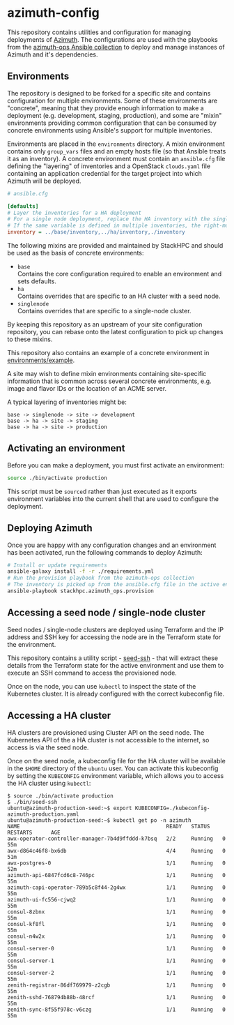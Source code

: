 # azimuth-config

This repository contains utilities and configuration for managing deployments of
[Azimuth](https://github.com/stackhpc/azimuth). The configurations are used with the playbooks
from the [azimuth-ops Ansible collection](https://github.com/stackhpc/ansible-collection-azimuth-ops)
to deploy and manage instances of Azimuth and it's dependencies.

## Environments

The repository is designed to be forked for a specific site and contains configuration for
multiple environments. Some of these environments are "concrete", meaning that they provide
enough information to make a deployment (e.g. development, staging, production), and some are
"mixin" environments providing common configuration that can be consumed by concrete environments
using Ansible's support for multiple inventories.

Environments are placed in the `environments` directory. A mixin environment contains only
`group_vars` files and an empty hosts file (so that Ansible treats it as an inventory). A
concrete environment must contain an `ansible.cfg` file defining the "layering" of inventories
and a OpenStack `clouds.yaml` file containing an application credential for the target project
into which Azimuth will be deployed.

```ini
# ansible.cfg

[defaults]
# Layer the inventories for a HA deployment
# For a single node deployment, replace the HA inventory with the singlenode one
# If the same variable is defined in multiple inventories, the right-most inventory takes precedence
inventory = ../base/inventory,../ha/inventory,./inventory
```

The following mixins are provided and maintained by StackHPC and should be used as the basis
of concrete environments:

  * `base`  
    Contains the core configuration required to enable an environment and sets defaults.
  * `ha`  
    Contains overrides that are specific to an HA cluster with a seed node.
  * `singlenode`  
    Contains overrides that are specific to a single-node cluster.

By keeping this repository as an upstream of your site configuration repository, you can rebase
onto the latest configuration to pick up changes to these mixins.

This repository also contains an example of a concrete environment in
[environments/example](./environments/example/).

A site may wish to define mixin environments containing site-specific information that is common
across several concrete environments, e.g. image and flavor IDs or the location of an ACME server.

A typical layering of inventories might be:

```
base -> singlenode -> site -> development
base -> ha -> site -> staging
base -> ha -> site -> production
```

## Activating an environment

Before you can make a deployment, you must first activate an environment:

```sh
source ./bin/activate production
```

This script must be `source`d rather than just executed as it exports environment variables into
the current shell that are used to configure the deployment.

## Deploying Azimuth

Once you are happy with any configuration changes and an environment has been activated,
run the following commands to deploy Azimuth:

```sh
# Install or update requirements
ansible-galaxy install -f -r ./requirements.yml
# Run the provision playbook from the azimuth-ops collection
# The inventory is picked up from the ansible.cfg file in the active environment
ansible-playbook stackhpc.azimuth_ops.provision
```

## Accessing a seed node / single-node cluster

Seed nodes / single-node clusters are deployed using Terraform and the IP address and SSH key
for accessing the node are in the Terraform state for the environment.

This repository contains a utility script - [seed-ssh](./bin/seed-ssh) - that will extract
these details from the Terraform state for the active environment and use them to execute an
SSH command to access the provisioned node.

Once on the node, you can use `kubectl` to inspect the state of the Kubernetes cluster. It
is already configured with the correct kubeconfig file.

## Accessing a HA cluster

HA clusters are provisioned using Cluster API on the seed node. The Kubernetes API of the
a HA cluster is not accessible to the internet, so access is via the seed node.

Once on the seed node, a kubeconfig file for the HA cluster will be available in the `$HOME`
directory of the `ubuntu` user. You can activate this kubeconfig by setting the `KUBECONFIG`
environment variable, which allows you to access the HA cluster using `kubectl`:

```
$ source ./bin/activate production
$ ./bin/seed-ssh
ubuntu@azimuth-production-seed:~$ export KUBECONFIG=./kubeconfig-azimuth-production.yaml
ubuntu@azimuth-production-seed:~$ kubectl get po -n azimuth
NAME                                               READY   STATUS    RESTARTS      AGE
awx-operator-controller-manager-7b4d9ffddd-k7bsq   2/2     Running   0             55m
awx-d864c46f8-bx6db                                4/4     Running   0             51m
awx-postgres-0                                     1/1     Running   0             52m
azimuth-api-6847fcd6c8-746pc                       1/1     Running   0             55m
azimuth-capi-operator-789b5c8f44-2g4wx             1/1     Running   0             55m
azimuth-ui-fc556-cjwq2                             1/1     Running   0             55m
consul-8zbnx                                       1/1     Running   0             55m
consul-kf8fl                                       1/1     Running   0             55m
consul-n4w2x                                       1/1     Running   0             55m
consul-server-0                                    1/1     Running   0             55m
consul-server-1                                    1/1     Running   0             55m
consul-server-2                                    1/1     Running   0             55m
zenith-registrar-86df769979-z2cgb                  1/1     Running   0             55m
zenith-sshd-768794b88b-48rcf                       1/1     Running   0             55m
zenith-sync-8f55f978c-v6czg                        1/1     Running   0             55m
```
